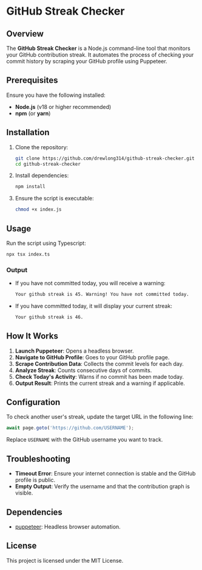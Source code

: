 # GitHub Streak Checker

## Overview
The **GitHub Streak Checker** is a Node.js command-line tool that monitors your GitHub contribution streak. It automates the process of checking your commit history by scraping your GitHub profile using Puppeteer.

## Prerequisites
Ensure you have the following installed:

- **Node.js** (v18 or higher recommended)
- **npm** (or **yarn**)

## Installation
1. Clone the repository:

    ```bash
    git clone https://github.com/drewlong314/github-streak-checker.git
    cd github-streak-checker
    ```

2. Install dependencies:

    ```bash
    npm install
    ```

3. Ensure the script is executable:

    ```bash
    chmod +x index.js
    ```

## Usage
Run the script using Typescript:

```bash
npx tsx index.ts
```

### Output
- If you have not committed today, you will receive a warning:

    ```bash
    Your github streak is 45. Warning! You have not committed today.
    ```

- If you have committed today, it will display your current streak:

    ```bash
    Your github streak is 46.
    ```

## How It Works
1. **Launch Puppeteer**: Opens a headless browser.
2. **Navigate to GitHub Profile**: Goes to your GitHub profile page.
3. **Scrape Contribution Data**: Collects the commit levels for each day.
4. **Analyze Streak**: Counts consecutive days of commits.
5. **Check Today's Activity**: Warns if no commit has been made today.
6. **Output Result**: Prints the current streak and a warning if applicable.

## Configuration
To check another user's streak, update the target URL in the following line:

```javascript
await page.goto('https://github.com/USERNAME');
```

Replace `USERNAME` with the GitHub username you want to track.

## Troubleshooting
- **Timeout Error**: Ensure your internet connection is stable and the GitHub profile is public.
- **Empty Output**: Verify the username and that the contribution graph is visible.

## Dependencies
- [puppeteer](https://www.npmjs.com/package/puppeteer): Headless browser automation.

## License
This project is licensed under the MIT License.

